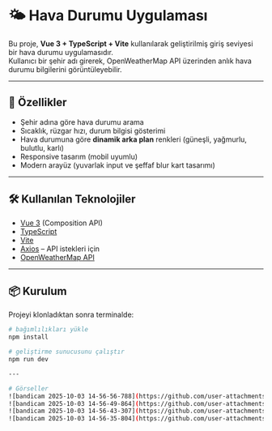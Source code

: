 # 🌤️ Hava Durumu Uygulaması

Bu proje, **Vue 3 + TypeScript + Vite** kullanılarak geliştirilmiş giriş seviyesi bir hava durumu uygulamasıdır.  
Kullanıcı bir şehir adı girerek, OpenWeatherMap API üzerinden anlık hava durumu bilgilerini görüntüleyebilir.  

---

## 🚀 Özellikler
- Şehir adına göre hava durumu arama  
- Sıcaklık, rüzgar hızı, durum bilgisi gösterimi  
- Hava durumuna göre **dinamik arka plan** renkleri (güneşli, yağmurlu, bulutlu, karlı)  
- Responsive tasarım (mobil uyumlu)  
- Modern arayüz (yuvarlak input ve şeffaf blur kart tasarımı)  

---

## 🛠️ Kullanılan Teknolojiler
- [Vue 3](https://vuejs.org/) (Composition API)  
- [TypeScript](https://www.typescriptlang.org/)  
- [Vite](https://vitejs.dev/)  
- [Axios](https://axios-http.com/) – API istekleri için  
- [OpenWeatherMap API](https://openweathermap.org/api)  

---

## 📦 Kurulum
Projeyi klonladıktan sonra terminalde:

```bash
# bağımlılıkları yükle
npm install

# geliştirme sunucusunu çalıştır
npm run dev

---

# Görseller
![bandicam 2025-10-03 14-56-56-788](https://github.com/user-attachments/assets/bb7c73ef-6736-48c9-9658-50e030a007f5)
![bandicam 2025-10-03 14-56-49-864](https://github.com/user-attachments/assets/03e0eacc-0dd2-4da7-9e78-3fca3cadc410)
![bandicam 2025-10-03 14-56-43-307](https://github.com/user-attachments/assets/976c7312-063a-4bdc-a19e-b2a376fe66e8)
![bandicam 2025-10-03 14-56-35-804](https://github.com/user-attachments/assets/35631cf9-358a-4511-83a6-14a08d69ba8a)
